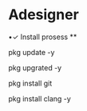 # Adesigner


•✓ Install prosess **

pkg update -y

pkg upgrated -y

pkg install git

pkg install clang -y
